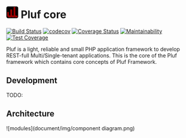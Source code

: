 # <img src="logo.svg" width="32px"></a> Pluf core


[![Build Status](https://travis-ci.com/pluf/core.svg?branch=master)](https://travis-ci.com/pluf/core)
[![codecov](https://codecov.io/gh/pluf/core/branch/master/graph/badge.svg)](https://codecov.io/gh/pluf/core)
[![Coverage Status](https://coveralls.io/repos/github/pluf/core/badge.svg)](https://coveralls.io/github/pluf/core)
[![Maintainability](https://api.codeclimate.com/v1/badges/9e1457dbf2f0bcc8b953/maintainability)](https://codeclimate.com/github/pluf/core/maintainability)
[![Test Coverage](https://api.codeclimate.com/v1/badges/9e1457dbf2f0bcc8b953/test_coverage)](https://codeclimate.com/github/pluf/core/test_coverage)


Pluf is a light, reliable and small PHP application framework to develop REST-full Multi/Single-tenant applications. This is the core of the Pluf framework which contains core concepts of Pluf Framework.


## Development

TODO:

## Architecture

![modules](document/img/component diagram.png)




